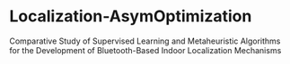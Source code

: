 # Localization-AsymOptimization
Comparative Study of Supervised Learning and Metaheuristic Algorithms for the Development of Bluetooth-Based Indoor Localization Mechanisms
